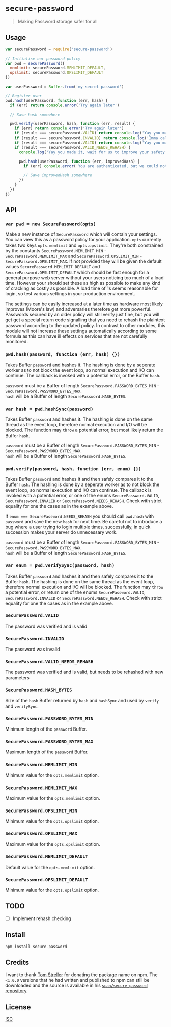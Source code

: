 # `secure-password`

> Making Password storage safer for all

## Usage

```js
var securePassword = require('secure-password')

// Initialise our password policy
var pwd = securePassword({
  memlimit: securePassword.MEMLIMIT_DEFAULT,
  opslimit: securePassword.OPSLIMIT_DEFAULT
})

var userPassword = Buffer.from('my secret password')

// Register user
pwd.hash(userPassword, function (err, hash) {
  if (err) return console.error('Try again later')

  // Save hash somewhere

  pwd.verify(userPassword, hash, function (err, result) {
    if (err) return console.error('Try again later')
    if (result === securePassword.VALID) return console.log('Yay you made it')
    if (result === securePassword.INVALID) return console.log('Imma call the cops')
    if (result === securePassword.VALID) return console.log('Yay you made it')
    if (result === securePassword.VALID_NEEDS_REHASH) {
      console.log('Yay you made it, wait for us to improve your safety')

      pwd.hash(userPassword, function (err, improvedHash) {
        if (err) console.error('You are authenticated, but we could not improve your safety this time around')

        // Save improvedHash somewhere
      })
    }
  })
})
```

## API

### `var pwd = new SecurePassword(opts)`

Make a new instance of `SecurePassword` which will contain your settings. You
can view this as a password policy for your application. `opts` currently takes
two keys `opts.memlimit` and `opts.opslimit`. They're both constrained by the
constants `SecurePassword.MEMLIMIT_MIN` - `SecurePassword.MEMLIMIT_MAX` and
`SecurePassword.OPSLIMIT_MIN` - `SecurePassword.OPSLIMIT_MAX`. If not provided
they will be given the default values `SecurePassword.MEMLIMIT_DEFAULT` and
`SecurePassword.OPSLIMIT_DEFAULT` which should be fast enough for a general
purpose web server without your users noticing too much of a load time. However
your should set these as high as possible to make any kind of cracking as costly
as possible. A load time of 1s seems reasonable for login, so test various
settings in your production environment.

The settings can be easily increased at a later time as hardware most likely
improves (Moore's law) and adversaries therefore get more powerful. Passwords
secured by an older policy will still verify just fine, but you will get
get a special return code signalling that you need to rehash the plaintext
password according to the updated policy. In contrast to other modules, this
module will not increase these settings automatically according to some formula
as this can have ill effects on services that are not carefully monitored.

### `pwd.hash(password, function (err, hash) {})`

Takes Buffer `password` and hashes it. The hashing is done by a seperate worker
as to not block the event loop, so normal execution and I/O can continue.
The callback is invoked with a potential error, or the Buffer `hash`.

`password` must be a Buffer of length `SecurePassword.PASSWORD_BYTES_MIN` - `SecurePassword.PASSWORD_BYTES_MAX`.  
`hash` will be a Buffer of length `SecurePassword.HASH_BYTES`.

### `var hash = pwd.hashSync(password)`

Takes Buffer `password` and hashes it. The hashing is done on the same thread as
the event loop, therefore normal execution and I/O will be blocked.
The function may `throw` a potential error, but most likely return
the Buffer `hash`.

`password` must be a Buffer of length `SecurePassword.PASSWORD_BYTES_MIN` - `SecurePassword.PASSWORD_BYTES_MAX`.  
`hash` will be a Buffer of length `SecurePassword.HASH_BYTES`.

### `pwd.verify(password, hash, function (err, enum) {})`

Takes Buffer `password` and hashes it and then safely compares it to the
Buffer `hash`. The hashing is done by a seperate worker as to not block the
event loop, so normal execution and I/O can continue.
The callback is invoked with a potential error, or one of the enums
`SecurePassword.VALID`, `SecurePassword.INVALID` or `SecurePassword.NEEDS_REHASH`.
Check with strict equality for one the cases as in the example above.

If `enum === SecurePassword.NEEDS_REHASH` you should call `pwd.hash` with
`password` and save the new `hash` for next time. Be careful not to introduce a
bug where a user trying to login multiple times, successfully, in quick succession
makes your server do unnecessary work.

`password` must be a Buffer of length `SecurePassword.PASSWORD_BYTES_MIN` - `SecurePassword.PASSWORD_BYTES_MAX`.  
`hash` will be a Buffer of length `SecurePassword.HASH_BYTES`.

### `var enum = pwd.verifySync(password, hash)`

Takes Buffer `password` and hashes it and then safely compares it to the
Buffer `hash`. The hashing is done on the same thread as the event loop,
therefore normal execution and I/O will be blocked.
The function may `throw` a potential error, or return one of the enums
`SecurePassword.VALID`, `SecurePassword.INVALID` or `SecurePassword.NEEDS_REHASH`.
Check with strict equality for one the cases as in the example above.

### `SecurePassword.VALID`

The password was verified and is valid

### `SecurePassword.INVALID`

The password was invalid

### `SecurePassword.VALID_NEEDS_REHASH`

The password was verified and is valid, but needs to be rehashed with new
parameters

### `SecurePassword.HASH_BYTES`

Size of the `hash` Buffer returned by `hash` and `hashSync` and used by `verify`
and `verifySync`.

### `SecurePassword.PASSWORD_BYTES_MIN`

Minimum length of the `password` Buffer.

### `SecurePassword.PASSWORD_BYTES_MAX`

Maximum length of the `password` Buffer.

### `SecurePassword.MEMLIMIT_MIN`

Minimum value for the `opts.memlimit` option.

### `SecurePassword.MEMLIMIT_MAX`

Maximum value for the `opts.memlimit` option.

### `SecurePassword.OPSLIMIT_MIN`

Minimum value for the `opts.opslimit` option.

### `SecurePassword.OPSLIMIT_MAX`

Maximum value for the `opts.opslimit` option.

### `SecurePassword.MEMLIMIT_DEFAULT`

Default value for the `opts.memlimit` option.

### `SecurePassword.OPSLIMIT_DEFAULT`

Minimum value for the `opts.opslimit` option.

## TODO

- [ ] Implement rehash checking

## Install

```sh
npm install secure-password
```

## Credits

I want to thank [Tom Streller](https://github.com/scan) for donating the package
name on npm. The `<1.0.0` versions that he had written and published to npm can
still be downloaded and the source is available in his [`scan/secure-password` repository](https://github.com/scan/secure-password)

## License

[ISC](LICENSE.md)
